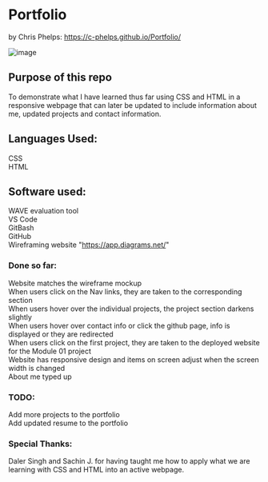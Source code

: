 # Portfolio
by Chris Phelps: https://c-phelps.github.io/Portfolio/

![image](https://github.com/c-phelps/Portfolio/assets/169304277/797e6600-54e8-4a00-959c-c82572ba9e47)


## Purpose of this repo
To demonstrate what I have learned thus far using CSS and HTML in a responsive webpage that can later be updated to include information about me, updated projects and contact information.

## Languages Used:
CSS\
HTML

## Software used:
WAVE evaluation tool\
VS Code\
GitBash\
GitHub\
Wireframing website "https://app.diagrams.net/"

### Done so far:
Website matches the wireframe mockup\
When users click on the Nav links, they are taken to the corresponding section\
When users hover over the individual projects, the project section darkens slightly\
When users hover over contact info or click the github page, info is displayed or they are redirected\
When users click on the first project, they are taken to the deployed website for the Module 01 project\
Website has responsive design and items on screen adjust when the screen width is changed\
About me typed up

### TODO:
Add more projects to the portfolio\
Add updated resume to the portfolio


### Special Thanks:
Daler Singh and Sachin J. for having taught me how to apply what we are learning with CSS and HTML into an active webpage.
